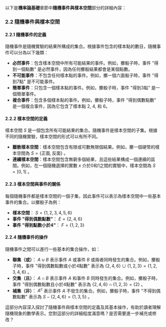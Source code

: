 以下是**機率論基礎**章節中**隨機事件與樣本空間**部分的詳細內容：

### 2.2 隨機事件與樣本空間

#### 2.2.1 隨機事件的定義
隨機事件是隨機實驗的結果所構成的集合。根據事件包含的樣本點的數目，隨機事件可以分為以下幾類：

- **必然事件**：包含樣本空間中所有可能結果的事件。例如，擲骰子時，事件 "得到一個點數" 是必然事件，因為任何擲骰結果都會是某個點數。
- **不可能事件**：不包含任何樣本點的事件。例如，擲一個六面骰子時，事件 "得到7點" 是不可能事件。
- **簡單事件**：只包含一個樣本點的事件。例如，擲骰子時，事件 "得到3點" 是一個簡單事件。
- **複合事件**：包含多個樣本點的事件。例如，擲骰子時，事件 "得到偶數點數" 是一個複合事件，因為它包含了樣本點 2, 4, 和 6。

#### 2.2.2 樣本空間的定義
樣本空間  $`S`$  是一個包含所有可能結果的集合。隨機事件是樣本空間的子集。根據不同的隨機實驗，樣本空間的形式可以有所不同。

- **離散樣本空間**：樣本空間包含有限或可數無限個結果。例如，擲一個硬幣的樣本空間為  $`S = \{\text{正面}, \text{反面}\}`$ 。
- **連續樣本空間**：樣本空間包含無窮多個結果，且這些結果構成一個連續的區間。例如，在一個隨機選擇的實數  $`x`$  介於0和1之間的實驗中，樣本空間為  $`S = [0, 1]`$ 。

#### 2.2.3 樣本空間與事件的關係
每個隨機事件都是樣本空間的一個子集，因此事件可以表示為樣本空間中一些基本事件的集合。以擲骰子為例：

- **樣本空間**： $`S = \{1, 2, 3, 4, 5, 6\}`$ 
- **事件 "得到偶數點數"**： $`E = \{2, 4, 6\}`$ 
- **事件 "得到點數小於4"**： $`F = \{1, 2, 3\}`$ 

#### 2.2.4 隨機事件的操作
隨機事件之間可以進行一些基本的集合操作，如：

- **聯集（或）**： $`A \cup B`$  表示事件  $`A`$  或事件  $`B`$  或兩者同時發生的集合。例如，擲骰子時，事件 "得到偶數點數或小於4點數" 表示為  $`\{2, 4, 6\} \cup \{1, 2, 3\} = \{1, 2, 3, 4, 6\}`$ 。
- **交集（且）**： $`A \cap B`$  表示事件  $`A`$  和事件  $`B`$  同時發生的集合。例如，擲骰子時，事件 "得到偶數點數且小於4點數" 表示為  $`\{2, 4, 6\} \cap \{1, 2, 3\} = \{2\}`$ 。
- **補集（非）**： $`A^c`$  表示事件  $`A`$  不發生的集合。例如，擲骰子時，事件 "不得到偶數點數" 表示為  $`S - \{2, 4, 6\} = \{1, 3, 5\}`$ 。

這部分內容深入探討了隨機事件與樣本空間的定義及其基本操作，有助於讀者理解隨機現象的數學表示。您對這部分的詳細程度滿意嗎？是否需要進一步補充或修改？